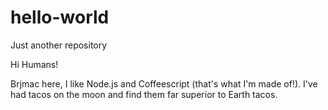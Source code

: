 # hello-world
Just another repository

Hi Humans!

Brjmac here, I like Node.js and Coffeescript (that's what I'm made of!).
I've had tacos on the moon and find them far superior to Earth tacos.
